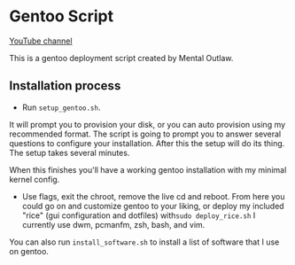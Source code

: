 # Gentoo Script
[YouTube channel](https://www.youtube.com/user/MentalOutlawStudios) 

This is a gentoo deployment script created by Mental Outlaw.

## Installation process
- Run `setup_gentoo.sh`.

It will prompt you to provision your disk, or you can auto provision using my recommended format.
The script is going to prompt you to answer several questions to configure your installation. After this the setup will do its thing. The setup takes several minutes.

When this finishes you'll have a working gentoo installation with my minimal kernel config. 
- Use flags, exit the chroot, remove the live cd and reboot.
From here you could go on and customize gentoo to your liking, or deploy my included "rice" (gui configuration and dotfiles) with`sudo deploy_rice.sh` I currently  use dwm, pcmanfm, zsh, bash, and vim.

You can also run `install_software.sh` to install a list of software that I use on gentoo.
